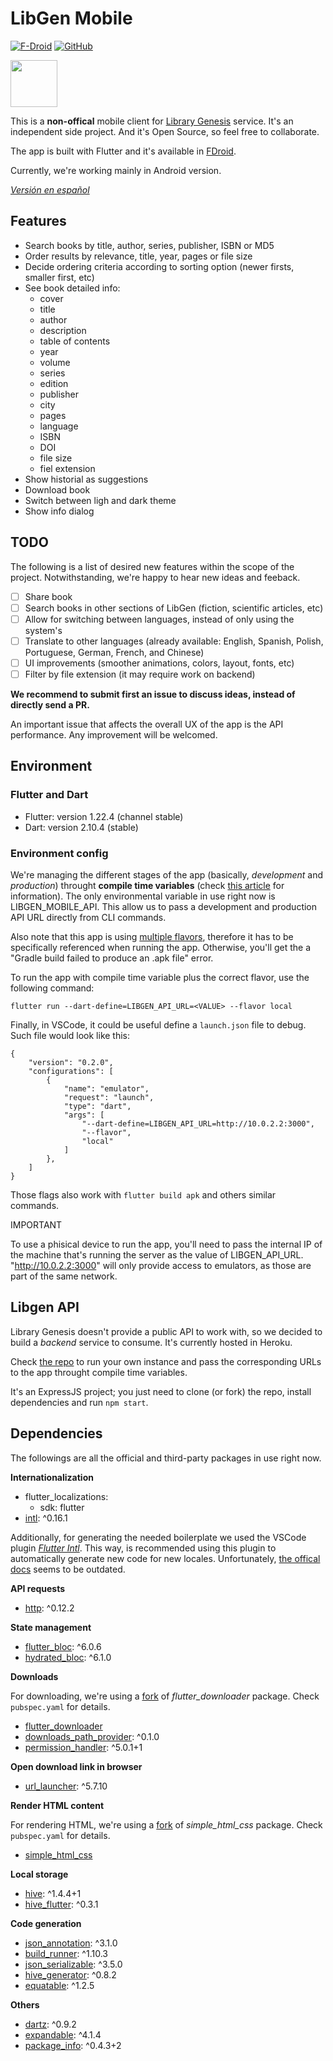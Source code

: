 # LibGen Mobile

[![F-Droid](https://img.shields.io/f-droid/v/com.manuelvargastapia.libgen?color=%231976d2)](https://f-droid.org/packages/com.manuelvargastapia.libgen) [![GitHub](https://img.shields.io/github/license/manuelvargastapia/libgen_mobile_app?color=%2335c202)](https://github.com/manuelvargastapia/libgen_mobile_app/blob/main/LICENSE)

<a href="https://f-droid.org/packages/com.manuelvargastapia.libgen" target="_blank">
<img src="https://fdroid.gitlab.io/artwork/badge/get-it-on.png" height="75">
</a>

This is a **non-offical** mobile client for [Library Genesis](http://gen.lib.rus.ec) service. It's an independent side project. And it's Open Source, so feel free to collaborate.

The app is built with Flutter and it's available in [FDroid](https://f-droid.org).

Currently, we're working mainly in Android version.

[_Versión en español_](README.es.md)

## Features

- Search books by title, author, series, publisher, ISBN or MD5
- Order results by relevance, title, year, pages or file size
- Decide ordering criteria according to sorting option (newer firsts, smaller first, etc)
- See book detailed info:
  - cover
  - title
  - author
  - description
  - table of contents
  - year
  - volume
  - series
  - edition
  - publisher
  - city
  - pages
  - language
  - ISBN
  - DOI
  - file size
  - fiel extension
- Show historial as suggestions
- Download book
- Switch between ligh and dark theme
- Show info dialog

## TODO

The following is a list of desired new features within the scope of the project. Notwithstanding, we're happy to hear new ideas and feeback.

- [ ] Share book
- [ ] Search books in other sections of LibGen (fiction, scientific articles, etc)
- [ ] Allow for switching between languages, instead of only using the system's
- [ ] Translate to other languages (already available: English, Spanish, Polish, Portuguese, German, French, and Chinese)
- [ ] UI improvements (smoother animations, colors, layout, fonts, etc)
- [ ] Filter by file extension (it may require work on backend)

**We recommend to submit first an issue to discuss ideas, instead of directly send a PR.**

An important issue that affects the overall UX of the app is the API performance. Any improvement will be welcomed.

## Environment

### Flutter and Dart

- Flutter: version 1.22.4 (channel stable)
- Dart: version 2.10.4 (stable)

### Environment config

We're managing the different stages of the app (basically, _development_ and _production_) throught **compile time variables** (check [this article](https://binary-studio.com/2020/06/23/flutter-3/) for information). The only environmental variable in use right now is LIBGEN_MOBILE_API. This allow us to pass a development and production API URL directly from CLI commands.

Also note that this app is using [multiple flavors](https://github.com/Than-DE/libgen_mobile_app/blob/main/android/app/build.gradle#L51), therefore it has to be specifically referenced when running the app. Otherwise, you'll get the a "Gradle build failed to produce an .apk file" error.

To run the app with compile time variable plus the correct flavor, use the following command:

`flutter run --dart-define=LIBGEN_API_URL=<VALUE> --flavor local`

Finally, in VSCode, it could be useful define a `launch.json` file to debug. Such file would look like this:

```
{
    "version": "0.2.0",
    "configurations": [
        {
            "name": "emulator",
            "request": "launch",
            "type": "dart",
            "args": [
                "--dart-define=LIBGEN_API_URL=http://10.0.2.2:3000",
                "--flavor",
                "local"
            ]
        },
    ]
}
```

Those flags also work with `flutter build apk` and others similar commands.

IMPORTANT

To use a phisical device to run the app, you'll need to pass the internal IP of the machine that's running the server as the value of LIBGEN_API_URL. "http://10.0.2.2:3000" will only provide access to emulators, as those are part of the same network.

## Libgen API

Library Genesis doesn't provide a public API to work with, so we decided to build a _backend_ service to consume. It's currently hosted in Heroku.

Check [the repo](https://github.com/manuelvargastapia/libgen_api/tree/master) to run your own instance and pass the corresponding URLs to the app throught compile time variables.

It's an ExpressJS project; you just need to clone (or fork) the repo, install dependencies and run `npm start`.

## Dependencies

The followings are all the official and third-party packages in use right now.

**Internationalization**

- flutter_localizations:
  - sdk: flutter
- [intl](https://pub.dev/packages/intl): ^0.16.1

Additionally, for generating the needed boilerplate we used the VSCode plugin [_Flutter Intl_](https://marketplace.visualstudio.com/items?itemName=localizely.flutter-intl). This way, is recommended using this plugin to automatically generate new code for new locales. Unfortunately, [the offical docs](https://flutter.dev/docs/development/accessibility-and-localization/internationalization) seems to be outdated.

**API requests**

- [http](https://pub.dev/packages/http): ^0.12.2

**State management**

- [flutter_bloc](https://pub.dev/packages/flutter_bloc): ^6.0.6
- [hydrated_bloc](https://pub.dev/packages/hydrated_bloc): ^6.1.0

**Downloads**

For downloading, we're using a [fork](https://github.com/manuelvargastapia/flutter_downloader) of _flutter_downloader_ package. Check `pubspec.yaml` for details.

- [flutter_downloader](https://pub.dev/packages/flutter_downloader)
- [downloads_path_provider](https://pub.dev/packages/downloads_path_provider): ^0.1.0
- [permission_handler](https://pub.dev/packages/permission_handler): ^5.0.1+1

**Open download link in browser**

- [url_launcher](https://pub.dev/packages/url_launcher): ^5.7.10

**Render HTML content**

For rendering HTML, we're using a [fork](https://github.com/manuelvargastapia/simple_html_css_flutter) of _simple_html_css_ package. Check `pubspec.yaml` for details.

- [simple_html_css](https://pub.dev/packages/simple_html_css)

**Local storage**

- [hive](https://pub.dev/packages/hive): ^1.4.4+1
- [hive_flutter](https://pub.dev/packages/hive_flutter): ^0.3.1

**Code generation**

- [json_annotation](https://pub.dev/packages/json_annotation): ^3.1.0
- [build_runner](https://pub.dev/packages/build_runner): ^1.10.3
- [json_serializable](https://pub.dev/packages/json_serializable): ^3.5.0
- [hive_generator](https://pub.dev/packages/hive_generator): ^0.8.2
- [equatable](https://pub.dev/packages/equatable): ^1.2.5

**Others**

- [dartz](https://pub.dev/packages/dartz): ^0.9.2
- [expandable](https://pub.dev/packages/expandable): ^4.1.4
- [package_info](https://pub.dev/packages/package_info): ^0.4.3+2
